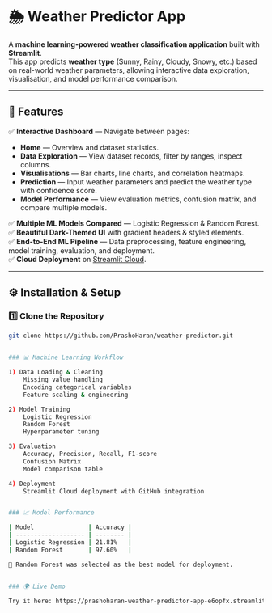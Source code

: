 # 🌦 Weather Predictor App

A **machine learning-powered weather classification application** built with **Streamlit**.  
This app predicts **weather type** (Sunny, Rainy, Cloudy, Snowy, etc.) based on real-world weather parameters, allowing interactive data exploration, visualisation, and model performance comparison.

---

## 📌 Features

✅ **Interactive Dashboard** — Navigate between pages:  
- **Home** — Overview and dataset statistics.  
- **Data Exploration** — View dataset records, filter by ranges, inspect columns.  
- **Visualisations** — Bar charts, line charts, and correlation heatmaps.  
- **Prediction** — Input weather parameters and predict the weather type with confidence score.  
- **Model Performance** — View evaluation metrics, confusion matrix, and compare multiple models.

✅ **Multiple ML Models Compared** — Logistic Regression & Random Forest.  
✅ **Beautiful Dark-Themed UI** with gradient headers & styled elements.  
✅ **End-to-End ML Pipeline** — Data preprocessing, feature engineering, model training, evaluation, and deployment.  
✅ **Cloud Deployment** on [Streamlit Cloud](https://prashoharan-weather-predictor-app-e6opfx.streamlit.app/).  

---


## ⚙️ Installation & Setup

### 1️⃣ Clone the Repository
```bash
git clone https://github.com/PrashoHaran/weather-predictor.git


### 📊 Machine Learning Workflow

1) Data Loading & Cleaning
    Missing value handling
    Encoding categorical variables
    Feature scaling & engineering

2) Model Training
    Logistic Regression
    Random Forest
    Hyperparameter tuning

3) Evaluation
    Accuracy, Precision, Recall, F1-score
    Confusion Matrix
    Model comparison table

4) Deployment
    Streamlit Cloud deployment with GitHub integration


### 📈 Model Performance

| Model               | Accuracy |
| ------------------- | -------- |
| Logistic Regression | 21.81%   |
| Random Forest       | 97.60%   |

📌 Random Forest was selected as the best model for deployment.


### 🌍 Live Demo

Try it here: https://prashoharan-weather-predictor-app-e6opfx.streamlit.app/